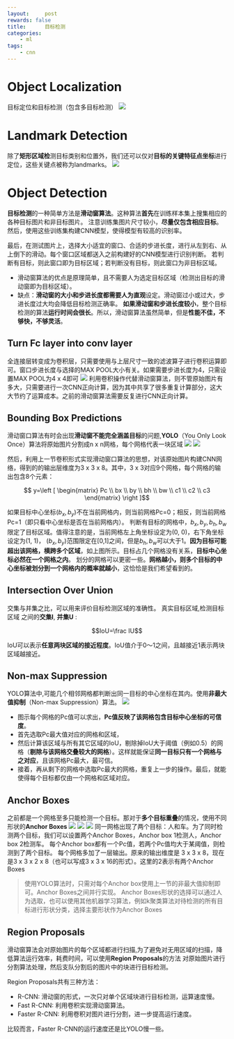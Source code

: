 ```yaml
---
layout:     post
rewards: false
title:      目标检测
categories:
    - ml
tags:
    - cnn
---
```


# Object Localization
目标定位和目标检测（包含多目标检测）
![](https://cdn.jsdelivr.net/gh/631068264/img/006tNc79gy1fvu813kh3vj31iw0rwgpz.jpg)

# Landmark Detection
除了**矩形区域检**测目标类别和位置外，我们还可以仅对**目标的关键特征点坐标**进行定位，这些关键点被称为landmarks。
![](https://cdn.jsdelivr.net/gh/631068264/img/006tNc79gy1fvu8e34tgij31ii0patbx.jpg)

# Object Detection
**目标检测**的一种简单方法是**滑动窗算法**。这种算法**首先**在训练样本集上搜集相应的各种目标图片和非目标图片。
注意训练集图片尺寸较小，**尽量仅包含相应目标**。然后，使用这些训练集构建CNN模型，使得模型有较高的识别率。
                          
最后，在测试图片上，选择大小适宜的窗口、合适的步进长度，进行从左到右、从上倒下的滑动。每个窗口区域都送入之前构建好的CNN模型进行识别判断。
若判断有目标，则此窗口即为目标区域；若判断没有目标，则此窗口为非目标区域。

- 滑动窗算法的优点是原理简单，且不需要人为选定目标区域（检测出目标的滑动窗即为目标区域）。
- 缺点：**滑动窗的大小和步进长度都需要人为直观**设定。滑动窗过小或过大，步进长度过大均会降低目标检测正确率。
**如果滑动窗和步进长度较小**，整个目标检测的算法**运行时间会很长**。所以，滑动窗算法虽然简单，但是**性能不佳，不够快，不够灵活**。

## Turn Fc layer into conv layer
全连接层转变成为卷积层，只需要使用与上层尺寸一致的滤波算子进行卷积运算即可。窗口步进长度与选择的MAX POOL大小有关。如果需要步进长度为4，只需设置MAX POOL为4 x 4即可
![](https://cdn.jsdelivr.net/gh/631068264/img/006tNc79ly1fvuqosjf5dj31gi0mg75x.jpg)
利用卷积操作代替滑动窗算法，则不管原始图片有多大，只需要进行一次CNN正向计算，因为其中共享了很多重复计算部分，这大大节约了运算成本。之前的滑动窗算法需要反复进行CNN正向计算。

## Bounding Box Predictions
滑动窗口算法有时会出现**滑动窗不能完全涵盖目标**的问题,**YOLO**（You Only Look Once）算法将原始图片分割成n x n网格，每个网格代表一块区域
<span class='gp-2'>
    <img src='https://cdn.jsdelivr.net/gh/631068264/img/006tNc79gy1fvuricv4xuj307607c76r.jpg' />
    <img src='https://cdn.jsdelivr.net/gh/631068264/img/006tNc79gy1fvuriegb44j309h08q0va.jpg' />
</span>

然后，利用上一节卷积形式实现滑动窗口算法的思想，对该原始图片构建CNN网络，得到的的输出层维度为3 x 3 x 8。其中，3 x 3对应9个网格，每个网格的输出包含8个元素：

$$
y=\left [
\begin{matrix}
Pc \\
bx \\
by \\
bh \\
bw \\
c1 \\
c2 \\
c3
\end{matrix}
\right ]$$

如果目标中心坐标$(b_x,b_y)$不在当前网格内，则当前网格Pc=0；相反，则当前网格Pc=1（即只看中心坐标是否在当前网格内）。
判断有目标的网格中，$b_x,b_y,b_h,b_w$限定了目标区域。值得注意的是，当前网格左上角坐标设定为(0, 0)，右下角坐标设定为(1, 1)，
$(b_x,b_y)$范围限定在[0,1]之间，但是$b_h,b_w$可以大于1。**因为目标可能超出该网格，横跨多个区域**，如上图所示。目标占几个网格没有关系，**目标中心坐标必然在一个网格之内**。
划分的网格可以更密一些。**网格越小，则多个目标的中心坐标被划分到一个网格内的概率就越小**，这恰恰是我们希望看到的。

## Intersection Over Union
交集与并集之比，可以用来评价目标检测区域的准确性。
真实目标区域,检测目标区域 之间的**交集I**, **并集U** :

$$IoU=\frac IU$$

IoU可以表示**任意两块区域的接近程度**。IoU值介于0～1之间，且越接近1表示两块区域越接近。

## Non-max Suppression
YOLO算法中,可能几个相邻网格都判断出同一目标的中心坐标在其内。使用**非最大值抑制**（Non-max Suppression）算法。
![](https://cdn.jsdelivr.net/gh/631068264/img/006tNc79gy1fvus0s8rpwj30a5083gqt.jpg)
- 图示每个网格的Pc值可以求出，**Pc值反映了该网格包含目标中心坐标的可信度**。
- 首先选取Pc最大值对应的网格和区域，
- 然后计算该区域与所有其它区域的IoU，剔除掉IoU大于阈值（例如0.5）的网格（**剔除与该网格交叠较大的网格**）。这样就能保证**同一目标只有一个网格与之对应**，且该网格Pc最大，最可信。
- 接着，再从剩下的网格中选取Pc最大的网格，重复上一步的操作。最后，就能使得每个目标都仅由一个网格和区域对应。

## Anchor Boxes
之前都是一个网格至多只能检测一个目标。那对于**多个目标重叠**的情况，使用不同形状的**Anchor Boxes**
<span class='gp-3'>
    <img src='https://cdn.jsdelivr.net/gh/631068264/img/006tNc79gy1fvusgf9aq8j30rw0s0guh.jpg' />
    <img src='https://cdn.jsdelivr.net/gh/631068264/img/006tNc79gy1fvusgom66ej30vi0dy74r.jpg' />
    <img src='https://cdn.jsdelivr.net/gh/631068264/img/006tNc79gy1fvush0rcd7j30v40miacn.jpg' />
</span>
同一网格出现了两个目标：人和车。为了同时检测两个目标，我们可以设置两个Anchor Boxes，Anchor box 1检测人，Anchor box 2检测车。
每个Anchor box都有一个Pc值，若两个Pc值均大于某阈值，则检测到了两个目标。
每个网格多加了一层输出。原来的输出维度是 3 x 3 x 8，现在是3 x 3 x 2 x 8（也可以写成3 x 3 x 16的形式）。这里的2表示有两个Anchor Boxes

>使用YOLO算法时，只需对每个Anchor box使用上一节的非最大值抑制即可。Anchor Boxes之间并行实现。
Anchor Boxes形状的选择可以通过人为选取，也可以使用其他机器学习算法，例如k聚类算法对待检测的所有目标进行形状分类，选择主要形状作为Anchor Boxes

## Region Proposals
滑动窗算法会对原始图片的每个区域都进行扫描,为了避免对无用区域的扫描，降低算法运行效率，耗费时间，可以使用**Region Proposals**的方法
对原始图片进行分割算法处理，然后支队分割后的图片中的块进行目标检测。

Region Proposals共有三种方法：
- R-CNN: 滑动窗的形式，一次只对单个区域块进行目标检测，运算速度慢。
- Fast R-CNN: 利用卷积实现滑动窗算法。
- Faster R-CNN: 利用卷积对图片进行分割，进一步提高运行速度。

比较而言，Faster R-CNN的运行速度还是比YOLO慢一些。
